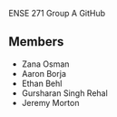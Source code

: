 ENSE 271 Group A GitHub

## Members
- Zana Osman
- Aaron Borja
- Ethan Behl
- Gursharan Singh Rehal
- Jeremy Morton

